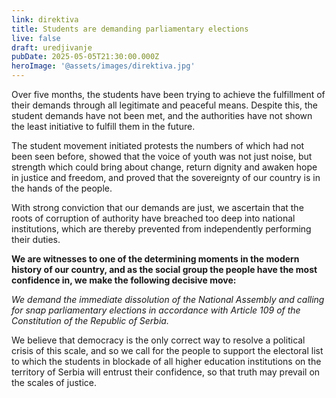 ```yaml
---
link: direktiva
title: Students are demanding parliamentary elections
live: false
draft: uredjivanje
pubDate: 2025-05-05T21:30:00.000Z
heroImage: '@assets/images/direktiva.jpg'
---
```

Over five months, the students have been trying to achieve the fulfillment of their demands through all legitimate and peaceful means. Despite this, the student demands have not been met, and the authorities have not shown the least initiative to fulfill them in the future.

The student movement initiated protests the numbers of which had not been seen before, showed that the voice of youth was not just noise, but strength which could bring about change, return dignity and awaken hope in justice and freedom, and proved that the sovereignty of our country is in the hands of the people.

With strong conviction that our demands are just, we ascertain that the roots of corruption of authority have breached too deep into national institutions, which are thereby prevented from independently performing their duties.

**We are witnesses to one of the determining moments in the modern history of our country, and as the social group the people have the most confidence in, we make the following decisive move:**

_We demand the immediate dissolution of the National Assembly and calling for snap parliamentary elections in accordance with Article 109 of the Constitution of the Republic of Serbia._

We believe that democracy is the only correct way to resolve a political crisis of this scale, and so we call for the people to support the electoral list to which the students in blockade of all higher education institutions on the territory of Serbia will entrust their confidence, so that truth may prevail on the scales of justice.
